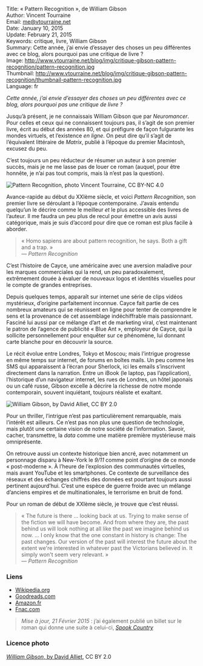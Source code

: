 Title:     « Pattern Recognition », de William Gibson  
Author:    Vincent Tourraine  
Email:     me@vtourraine.net  
Date:      January 10, 2015  
Update:    February 21, 2015  
Keywords:  critique, livre, William Gibson  
Summary:   Cette année, j’ai envie d’essayer des choses un peu différentes avec ce blog, alors pourquoi pas une critique de livre ?  
Image:     http://www.vtourraine.net/blog/img/critique-gibson-pattern-recognition/pattern-recognition.jpg  
Thumbnail: http://www.vtourraine.net/blog/img/critique-gibson-pattern-recognition/thumbnail-pattern-recognition.jpg  
Language:  fr  


_Cette année, j’ai envie d’essayer des choses un peu différentes avec ce blog, alors pourquoi pas une critique de livre ?_

Jusqu’à présent, je ne connaissais William Gibson que par *Neuromancer*. Pour celles et ceux qui ne connaissent toujours pas, il s’agit de son premier livre, écrit au début des années 80, et qui préfigure de façon fulgurante les mondes virtuels, et l’existence _en ligne_. On peut dire qu’il s’agit de l’équivalent littéraire de *Matrix*, publié à l’époque du premier Macintosh, excusez du peu. 

C’est toujours un peu réducteur de résumer un auteur à son premier succès, mais je ne me lasse pas de louer ce roman (auquel, pour être honnête, je n’ai pas tout compris, mais là n’est pas la question). 

![_Pattern Recognition_, photo Vincent Tourraine, CC BY-NC 4.0][Cover]

Avance-rapide au début du XXIème siècle, et voici *Pattern Recognition*, son premier livre se déroulant à l’époque contemporaine. J’avais entendu quelqu’un le décrire comme le meilleur *et* le plus accessible des livres de l’auteur. Il me faudra un peu plus de recul pour émettre un avis aussi catégorique, mais je suis d’accord pour dire que ce roman est plus facile à aborder. 

> « Homo sapiens are about pattern recognition, he says. Both a gift and a trap. »  
> — _Pattern Recognition_

C’est l’histoire de Cayce, une américaine avec une aversion maladive pour les marques commerciales qui la rend, un peu paradoxalement, extrêmement douée à évaluer de nouveaux logos et identités visuelles pour le compte de grandes entreprises. 

Depuis quelques temps, apparaît sur internet une série de clips vidéos mystérieux, d’origine parfaitement inconnue. Cayce fait partie de ces nombreux amateurs qui se réunissent en ligne pour tenter de comprendre le sens et la provenance de cet assemblage indéchiffrable mais passionnant. Fasciné lui aussi par ce mélange d’art et de marketing viral, c’est maintenant le patron de l’agence de publicité « Blue Ant », employeur de Cayce, qui la sollicite personnellement pour enquêter sur ce phénomène, lui donnant carte blanche pour en découvrir la source. 

Le récit évolue entre Londres, Tokyo et Moscou; mais l’intrigue progresse en même temps sur internet, de forums en boîtes mails. Un peu comme les SMS qui apparaissent à l’écran pour Sherlock, ici les emails s’inscrivent directement dans la narration. Entre un iBook (le laptop, pas l’application), l’historique d’un navigateur internet, les rues de Londres, un hôtel japonais ou un café russe, Gibson excelle à décrire la richesse de notre monde contemporain, souvent inquiétant, toujours réaliste et exaltant. 

![_William Gibson_, by David Alliet, CC BY 2.0][Gibson]

Pour un thriller, l’intrigue n’est pas particulièrement remarquable, mais l’intérêt est ailleurs. Ce n’est pas non plus une question de technologie, mais plutôt une certaine vision de notre société de l’information. Savoir, cacher, transmettre, la _data_ comme une matière première mystérieuse mais omniprésente.

On retrouve aussi un contexte historique bien ancré, avec notamment un personnage disparu à New-York le _9/11_ comme point d’origine de ce monde « post-moderne ». À l’heure de l’explosion des communautés virtuelles, mais avant YouTube et les smartphones. Ce contexte de surveillance des réseaux et des échanges chiffrés des données est pourtant toujours aussi pertinent aujourd’hui. C’est une espèce de guerre froide avec un mélange d’anciens empires et de multinationales, le terrorisme en bruit de fond.

Pour un roman de début de XXIème siècle, je trouve que c’est réussi.  

> « The future is there ... looking back at us. Trying to make sense of the fiction we will have become. And from where they are, the past behind us will look nothing at all like the past we imagine behind us now. ... I only know that the one constant in history is change: The past changes. Our version of the past will interest the future about the extent we're interested in whatever past the Victorians believed in. It simply won't seem very relevant. »  
> — _Pattern Recognition_


### Liens

- [Wikipedia.org](http://en.wikipedia.org/wiki/Pattern_Recognition_(novel))
- [Goodreads.com](https://www.goodreads.com/book/show/22320.Pattern_Recognition)
- [Amazon.fr](http://www.amazon.fr/dp/0425198685)
- [Fnac.com](http://livre.fnac.com/mp4856077/Pattern-Recognition)

> _Mise à jour, 21 Février 2015_ : j’ai également publié un billet sur le roman qui donne une suite à celui-ci, [_Spook Country_](http://www.vtourraine.net/blog/2015/critique-gibson-spook-country)


### Licence photo

[_William Gibson_, by David Alliet](https://www.flickr.com/photos/nowherenear/1346415385), CC BY 2.0


[Cover]:  http://www.vtourraine.net/blog/img/critique-gibson-pattern-recognition/pattern-recognition.jpg
[Gibson]: http://www.vtourraine.net/blog/img/critique-gibson-pattern-recognition/william-gibson-by-david-alliet.jpg
